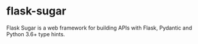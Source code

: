 # flask-sugar
Flask Sugar is a web framework for building APIs with Flask, Pydantic and Python 3.6+ type hints.
